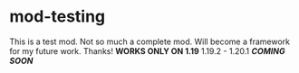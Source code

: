 # mod-testing
This is a test mod. Not so much a complete mod. Will become a framework for my future work. Thanks!
**WORKS ONLY ON 1.19**
1.19.2 - 1.20.1 ***COMING SOON***
